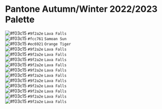 # Pantone Autumn/Winter 2022/2023 Palette
![#f03c15](https://via.placeholder.com/15/9f2a2e/9f2a2e.png) `#9f2a2e` `Lava Falls`  
![#f03c15](https://via.placeholder.com/15/fcc761/fcc761.png) `#fcc761` `Samoan Sun`  
![#f03c15](https://via.placeholder.com/15/ec6921/ec6921.png) `#ec6921` `Orange Tiger`  
![#f03c15](https://via.placeholder.com/15/9f2a2e/9f2a2e.png) `#9f2a2e` `Lava Falls`  
![#f03c15](https://via.placeholder.com/15/9f2a2e/9f2a2e.png) `#9f2a2e` `Lava Falls`  
![#f03c15](https://via.placeholder.com/15/9f2a2e/9f2a2e.png) `#9f2a2e` `Lava Falls`  
![#f03c15](https://via.placeholder.com/15/9f2a2e/9f2a2e.png) `#9f2a2e` `Lava Falls`  
![#f03c15](https://via.placeholder.com/15/9f2a2e/9f2a2e.png) `#9f2a2e` `Lava Falls`  
![#f03c15](https://via.placeholder.com/15/9f2a2e/9f2a2e.png) `#9f2a2e` `Lava Falls`  
![#f03c15](https://via.placeholder.com/15/9f2a2e/9f2a2e.png) `#9f2a2e` `Lava Falls`  
![#f03c15](https://via.placeholder.com/15/9f2a2e/9f2a2e.png) `#9f2a2e` `Lava Falls`  
![#f03c15](https://via.placeholder.com/15/9f2a2e/9f2a2e.png) `#9f2a2e` `Lava Falls`  
![#f03c15](https://via.placeholder.com/15/9f2a2e/9f2a2e.png) `#9f2a2e` `Lava Falls`  
![#f03c15](https://via.placeholder.com/15/9f2a2e/9f2a2e.png) `#9f2a2e` `Lava Falls`  

